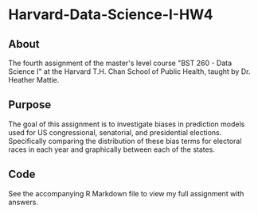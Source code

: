 # Harvard-Data-Science-I-HW4

## About

The fourth assignment of the master's level course "BST 260 - Data Science I" at the Harvard T.H. Chan School of Public Health, taught by Dr. Heather Mattie.

## Purpose

The goal of this assignment is to investigate biases in prediction models used for US congressional, senatorial, and presidential elections. Specifically comparing the distribution of these bias terms for electoral races in each year and graphically between each of the states. 

## Code

See the accompanying R Markdown file to view my full assignment with answers.
